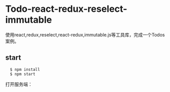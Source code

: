 # Todo-react-redux-reselect-immutable
使用react,redux,reselect,react-redux,immutable.js等工具库，完成一个Todos案例。
## start

```youtrack
  $ npm install
  $ npm start
```
打开服务端：
